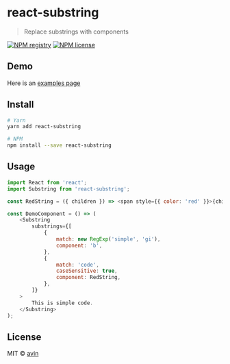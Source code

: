 # react-substring

> Replace substrings with components

[![NPM registry](https://img.shields.io/npm/v/react-substring.svg?style=for-the-badge)](https://yarnpkg.com/en/package/react-substring) [![NPM license](https://img.shields.io/badge/license-mit-red.svg?style=for-the-badge)](LICENSE)

## Demo

Here is an [examples page](https://avin.github.io/react-substring)

## Install

```bash
# Yarn
yarn add react-substring

# NPM
npm install --save react-substring
```

## Usage

```js
import React from 'react';
import Substring from 'react-substring';

const RedString = ({ children }) => <span style={{ color: 'red' }}>{children}</span>;

const DemoComponent = () => (
    <Substring
        substrings={[
            {
                match: new RegExp('simple', 'gi'),
                component: 'b',
            },
            {
                match: 'code',
                caseSensitive: true,
                component: RedString,
            },
        ]}
    >
        This is simple code.
    </Substring>
);
```

## License

MIT © [avin](https://github.com/avin)
